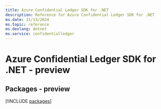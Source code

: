 ```yaml
---
title: Azure Confidential Ledger SDK for .NET
description: Reference for Azure Confidential Ledger SDK for .NET
ms.date: 11/13/2024
ms.topic: reference
ms.devlang: dotnet
ms.service: confidentialledger
---
```

# Azure Confidential Ledger SDK for .NET - preview
## Packages - preview
[!INCLUDE [packages](confidential-ledger-index.md)]